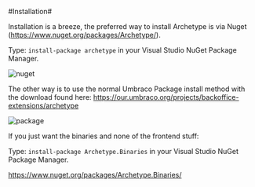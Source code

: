 #Installation#

Installation is a breeze, the preferred way to install Archetype is via Nuget (https://www.nuget.org/packages/Archetype/).

Type: `install-package archetype` in your Visual Studio NuGet Package Manager.

![nuget](assets/nuget.png)

The other way is to use the normal Umbraco Package install method with the download found here: https://our.umbraco.org/projects/backoffice-extensions/archetype

![package](assets/package.png)

If you just want the binaries and none of the frontend stuff:

Type: `install-package Archetype.Binaries` in your Visual Studio NuGet Package Manager.

https://www.nuget.org/packages/Archetype.Binaries/
